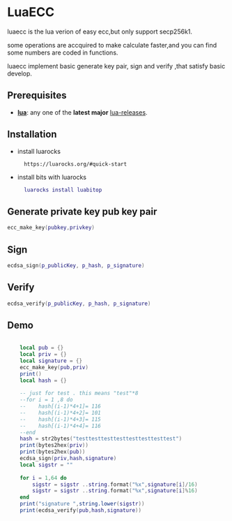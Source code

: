 [lua-releases]: http://www.lua.org/download.html
[lua]: http://www.lua.org
# LuaECC

luaecc is the lua verion of easy ecc,but only support secp256k1.

some operations are accquired to make calculate faster,and you can find some numbers are coded in functions.

luaecc implement basic generate key pair, sign and verify ,that satisfy basic develop. 

## Prerequisites


- **[lua][]**: any one of the **latest major** [lua-releases].



Installation
---


- install luarocks 
  ```
    https://luarocks.org/#quick-start
  ```
- install bits with luarocks
  ```lua
    luarocks install luabitop
  ```
  

Generate private key  pub key pair
-- 
```lua
ecc_make_key(pubkey,privkey)
```


Sign 
---
```lua
ecdsa_sign(p_publicKey, p_hash, p_signature)
```

Verify 
---
```lua
ecdsa_verify(p_publicKey, p_hash, p_signature)
```


Demo
---
```lua
  
    local pub = {}
    local priv = {}
    local signature = {}
    ecc_make_key(pub,priv)
    print()
    local hash = {}
    
    -- just for test . this means "test"*8
    --for i = 1 ,8 do
    --    hash[(i-1)*4+1]= 116
    --    hash[(i-1)*4+2]= 101
    --    hash[(i-1)*4+3]= 115
    --    hash[(i-1)*4+4]= 116
    --end
    hash = str2bytes("testtesttesttesttesttesttesttest")
    print(bytes2hex(priv))
    print(bytes2hex(pub))
    ecdsa_sign(priv,hash,signature)
    local sigstr = ""
    
    for i = 1,64 do
        sigstr = sigstr ..string.format("%x",signature[i]/16)
        sigstr = sigstr ..string.format("%x",signature[i]%16)
    end
    print("signature ",string.lower(sigstr))
    print(ecdsa_verify(pub,hash,signature))
```
